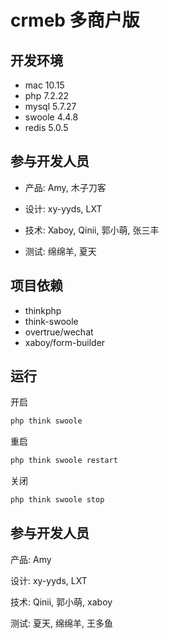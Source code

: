 # crmeb 多商户版

## 开发环境

- mac 10.15
- php 7.2.22
- mysql 5.7.27
- swoole 4.4.8
- redis 5.0.5

## 参与开发人员

- 产品: Amy, 木子刀客

- 设计: xy-yyds, LXT

- 技术: Xaboy, Qinii, 郭小萌, 张三丰

- 测试: 绵绵羊, 夏天


## 项目依赖

- thinkphp
- think-swoole
- overtrue/wechat
- xaboy/form-builder

## 运行

开启
```sh
php think swoole
```
重启
```sh
php think swoole restart
```
关闭
```sh
php think swoole stop
```

## 参与开发人员

产品: Amy

设计: xy-yyds, LXT

技术: Qinii, 郭小萌, xaboy

测试: 夏天, 绵绵羊, 王多鱼
